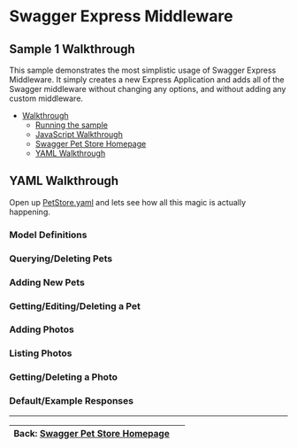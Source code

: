 Swagger Express Middleware
============================


Sample 1 Walkthrough
--------------------------
This sample demonstrates the most simplistic usage of Swagger Express Middleware. It simply creates a new Express Application and adds all of the Swagger middleware without changing any options, and without adding any custom middleware.

* [Walkthrough](walkthrough1.md)
    + [Running the sample](walkthrough1.md#running-the-sample)
    + [JavaScript Walkthrough](javascript.md)
    + [Swagger Pet Store Homepage](html.md)
    + [YAML Walkthrough](yaml.md)


YAML Walkthrough
--------------------------
Open up [PetStore.yaml](../../samples/PetStore.yaml) and lets see how all this magic is actually happening.

### Model Definitions

### Querying/Deleting Pets

### Adding New Pets

### Getting/Editing/Deleting a Pet

### Adding Photos

### Listing Photos

### Getting/Deleting a Photo

### Default/Example Responses



-------------------------------------------------------------------------------------------------
| Back: [Swagger Pet Store Homepage](html.md)   | &nbsp;                                        |
|:----------------------------------------------|----------------------------------------------:|

